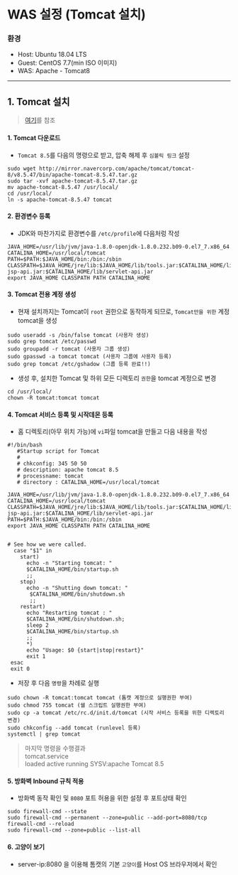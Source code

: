 # WAS 설정 (Tomcat 설치)

### 환경

* Host: Ubuntu 18.04 LTS  
* Guest: CentOS 7.7(min ISO 이미지)  
* WAS: Apache - Tomcat8  
---------------------------------------------
## 1. Tomcat 설치  
> [여기](https://bit.ly/33s3zVn)를 참조  

#### 1. Tomcat 다운로드  
* `Tomcat 8.5`를 다음의 명령으로 받고, 압축 해제 후 `심볼릭 링크` 설정   
~~~
sudo wget http://mirror.navercorp.com/apache/tomcat/tomcat-8/v8.5.47/bin/apache-tomcat-8.5.47.tar.gz
sudo tar -xvf apache-tomcat-8.5.47.tar.gz
mv apache-tomcat-8.5.47 /usr/local/
cd /usr/local/
ln -s apache-tomcat-8.5.47 tomcat
~~~

#### 2. 환경변수 등록  
* JDK와 마찬가지로 환경변수를 `/etc/profile`에 다음처렁 작성  
~~~
JAVA_HOME=/usr/lib/jvm/java-1.8.0-openjdk-1.8.0.232.b09-0.el7_7.x86_64
CATALINA_HOME=/usr/local/tomcat 
PATH=$PATH:$JAVA_HOME/bin:/bin:/sbin
CLASSPATH=$JAVA_HOME/jre/lib:$JAVA_HOME/lib/tools.jar:$CATALINA_HOME/lib-jsp-api.jar:$CATALINA_HOME/lib/servlet-api.jar
export JAVA_HOME CLASSPATH PATH CATALINA_HOME
~~~

#### 3. Tomcat 전용 계정 생성   
* 현재 설치까지는 Tomcat이 `root` 권한으로 동작하게 되므로, `Tomcat만을 위한` 계정 tomcat을 생성  
~~~
sudo useradd -s /bin/false tomcat (사용자 생성)
sudo grep tomcat /etc/passwd
sudo groupadd -r tomcat (사용자 그룹 생성)
sudo gpasswd -a tomcat tomcat (사용자 그룹에 사용자 등록)
sudo grep tomcat /etc/gshadow (그룹 등록 완료!!) 
~~~
* 생성 후, 설치한 Tomcat 및 하위 모든 디렉토리 `권한`을 tomcat 계정으로 변경
~~~
cd /usr/local/
chown -R tomcat:tomcat tomcat
~~~

#### 4. Tomcat 서비스 등록 및 시작데몬 등록  
* 홈 디렉토리(아무 위치 가능)에 `vi`파일 tomcat을 만들고 다음 내용을 작성  
~~~
#!/bin/bash
   #Startup script for Tomcat
   #
   # chkconfig: 345 50 50
   # description: apache tomcat 8.5
   # processname: tomcat
   # directory : CATALINA_HOME=/usr/local/tomcat
  
JAVA_HOME=/usr/lib/jvm/java-1.8.0-openjdk-1.8.0.232.b09-0.el7_7.x86_64
CATALINA_HOME=/usr/local/tomcat 
CLASSPATH=$JAVA_HOME/jre/lib:$JAVA_HOME/lib/tools.jar:$CATALINA_HOME/lib-jsp-api.jar:$CATALINA_HOME/lib/servlet-api.jar
PATH=$PATH:$JAVA_HOME/bin:/bin:/sbin
export JAVA_HOME CLASSPATH PATH CATALINA_HOME


# See how we were called.
  case "$1" in
    start)
      echo -n "Starting tomcat: "
      $CATALINA_HOME/bin/startup.sh
      ;;
    stop)
      echo -n "Shutting down tomcat: "
       $CATALINA_HOME/bin/shutdown.sh
       ;;
    restart)
      echo "Restarting tomcat : "
      $CATALINA_HOME/bin/shutdown.sh;
      sleep 2
      $CATALINA_HOME/bin/startup.sh
      ;;
      *)
      echo "Usage: $0 {start|stop|restart}"
      exit 1
 esac
 exit 0
~~~
* 저장 후 다음 `명령`을 차례로 실행  
~~~
sudo chown -R tomcat:tomcat tomcat (톰캣 계정으로 실행권한 부여)
sudo chmod 755 tomcat (쉘 스크립트 실행권한 부여)
sudo cp -a tomcat /etc/rc.d/init.d/tomcat (시작 서비스 등록을 위한 디렉토리 변경)
sudo chkconfig --add tomcat (runlevel 등록)
systemctl | grep tomcat
~~~
> 마지막 명령을 수행결과  
  tomcat.service  
  loaded active running   SYSV:apache Tomcat 8.5

#### 5. 방화벽 Inbound 규칙 적용
* 방화벽 동작 확인 및 `8080` 포트 허용을 위한 설정 후 포트상태 확인  
~~~
sudo firewall-cmd --state
sudo firewall-cmd --permanent --zone=public --add-port=8080/tcp
firewall-cmd --reload
sudo firewall-cmd --zone=public --list-all
~~~

#### 6. 고양이 보기  
* server-ip:8080 을 이용해 톰캣의 기본 `고양이`를 Host OS 브라우저에서 확인  


